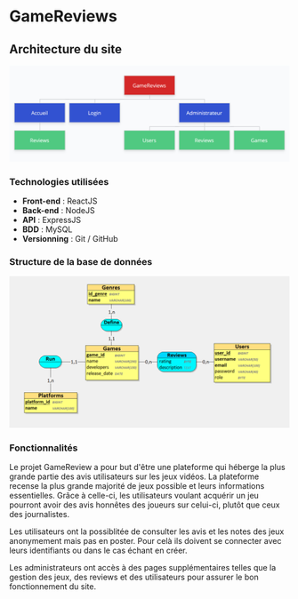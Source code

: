# GameReviews

## Architecture du site

![Architecture du site](images/architecture.png)


### Technologies utilisées

- **Front-end** : ReactJS
- **Back-end** : NodeJS
- **API** : ExpressJS
- **BDD** : MySQL
- **Versionning** : Git / GitHub


### Structure de la base de données

![Structure de la base de données](images/bdd.png)


### Fonctionnalités

Le projet GameReview a pour but d'être une plateforme qui héberge la plus grande partie des avis utilisateurs sur les jeux vidéos.
La plateforme recense la plus grande majorité de jeux possible et leurs informations essentielles.
Grâce à celle-ci, les utilisateurs voulant acquérir un jeu pourront avoir des avis honnêtes des joueurs sur celui-ci, plutôt que ceux des journalistes.

Les utilisateurs ont la possiblitée de consulter les avis et les notes des jeux anonymement mais pas en poster.
Pour celà ils doivent se connecter avec leurs identifiants ou dans le cas échant en créer.

Les administrateurs ont accès à des pages supplémentaires telles que la gestion des jeux, des reviews et des utilisateurs pour assurer le bon fonctionnement du site.